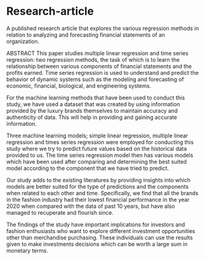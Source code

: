 # Research-article
A published research article that explores the various regression methods in relation to analyzing and forecasting financial statements of an organization.

ABSTRACT
This paper studies multiple linear regression and time series regression: two regression methods, the task of which is to learn the relationship between various components of financial statements and the profits earned. Time series regression is used to understand and predict the behavior of dynamic systems such as the modeling and forecasting of economic, financial, biological, and engineering systems.

For the machine learning methods that have been used to conduct this study, we have used a dataset that was created by using information provided by the luxury brands themselves to maintain accuracy and authenticity of data. This will help in providing and gaining accurate information.

Three machine learning models; simple linear regression, multiple linear regression and times series regression were employed for conducting this study where we try to predict future values based on the historical data provided to us. The time series regression model then has various models which have been used after comparing and determining the best suited model according to the component that we have tried to predict.

Our study adds to the existing literatures by providing insights into which models are better suited for the type of predictions and the components when related to each other and time. Specifically, we find that all the brands in the fashion industry had their lowest financial performance in the year 2020 when compared with the data of past 10 years, but have also managed to recuperate and flourish since.

The findings of the study have important implications for investors and fashion enthusiasts who want to explore different investment opportunities other than merchandise purchasing. These individuals can use the results given to make investments decisions which can be worth a large sum in monetary terms.
